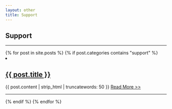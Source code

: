```yaml
---
layout: other
title: Support
---
```


<h2>Support</h2>
<hr>
  {% for post in site.posts %}
  {% if post.categories contains "support" %}
<li id="post">
  <h2>
    <a href="/Unvite/{{ post.url | absolute_url}}">
      {{ post.title }}
    </a>
  </h2>
  <p>
    {{ post.content | strip_html | truncatewords: 50 }}
    <a href="/Unvite/{{ post.url | absolute_url}}">
      Read More >>
    </a>
  </p>
  <hr>
</li>
{% endif %}
{% endfor %}

